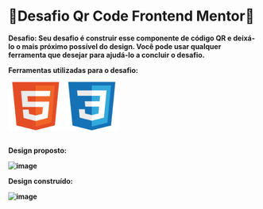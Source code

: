 # 🚨Desafio Qr Code Frontend Mentor🚨

<strong> Desafio: Seu desafio é construir esse componente de código QR e deixá-lo o mais próximo possível do design. 
Você pode usar qualquer ferramenta que desejar para ajudá-lo a concluir o desafio. <strong> 

Ferramentas utilizadas para o desafio: 

<div style="display: inline_block">
  <img align="center" alt="Rafa-HTML" height="100" width="110" src="https://raw.githubusercontent.com/devicons/devicon/master/icons/html5/html5-original.svg">
  <img align="center" alt="Rafa-CSS" height="100" width="110" src="https://raw.githubusercontent.com/devicons/devicon/master/icons/css3/css3-original.svg">
</div>

<br>

Design proposto: 

![image](https://user-images.githubusercontent.com/129122750/230249730-d54bc275-9e59-4acf-bc9b-ae54dd460b76.png)

Design construído: 

![image](https://user-images.githubusercontent.com/129122750/230249600-2e7039db-10b3-4a5e-a70c-167469ad7c76.png)


